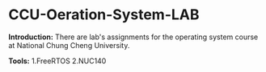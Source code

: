# CCU-Oeration-System-LAB

**Introduction:**
There are lab's assignments for the operating system course at National Chung Cheng University.   


**Tools:**
1.FreeRTOS
2.NUC140 

